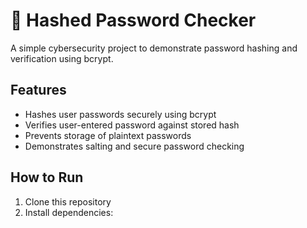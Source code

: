 # 🔐 Hashed Password Checker

A simple cybersecurity project to demonstrate password hashing and verification using bcrypt.

## Features
- Hashes user passwords securely using bcrypt
- Verifies user-entered password against stored hash
- Prevents storage of plaintext passwords
- Demonstrates salting and secure password checking

## How to Run
1. Clone this repository
2. Install dependencies:
